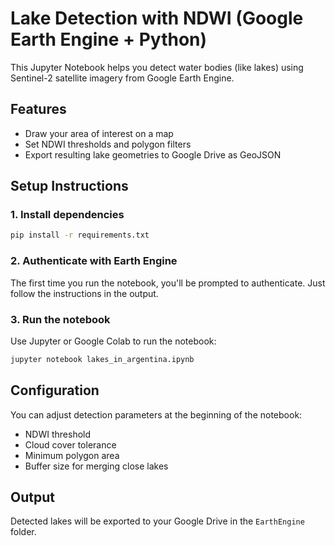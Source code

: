 # Lake Detection with NDWI (Google Earth Engine + Python)

This Jupyter Notebook helps you detect water bodies (like lakes) using Sentinel-2 satellite imagery from Google Earth Engine.

## Features
- Draw your area of interest on a map
- Set NDWI thresholds and polygon filters
- Export resulting lake geometries to Google Drive as GeoJSON

## Setup Instructions

### 1. Install dependencies

```bash
pip install -r requirements.txt
```

### 2. Authenticate with Earth Engine

The first time you run the notebook, you'll be prompted to authenticate. Just follow the instructions in the output.

### 3. Run the notebook

Use Jupyter or Google Colab to run the notebook:
```bash
jupyter notebook lakes_in_argentina.ipynb
```

## Configuration

You can adjust detection parameters at the beginning of the notebook:
- NDWI threshold
- Cloud cover tolerance
- Minimum polygon area
- Buffer size for merging close lakes

## Output

Detected lakes will be exported to your Google Drive in the `EarthEngine` folder.

